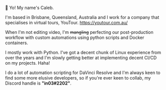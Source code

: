 👋 Yo! My name's Caleb.

I'm based in Brisbane, Queensland, Australia and I work for a company that specialises in virtual tours, YouTour. 
https://youtour.com.au/

When I'm not editing video, I'm ~~mangling~~ perfecting our post-production workflow with custom automations using python scripts and Docker containers.

I mostly work with Python. I've got a decent chunk of Linux experience from over the years and I'm slowly getting better at implementing decent CI/CD on my projects. Haha!

I do a lot of automation scripting for DaVinci Resolve and I'm always keen to find some more elusive developers, so if you're ever keen to collab, my Discord handle is **"in03#2202"**.

